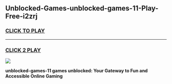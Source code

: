 
## Unblocked-Games-unblocked-games-11-Play-Free-i2zrj
<h3>
<a href="https://premium76.site?title=unblocked-games-11&ref=10A">CLICK TO PLAY</a></h3>
<hr>

<h3>
<a href="https://premium76.site?title=unblocked-games-11&ref=10A">CLICK 2 PLAY</a>
  
</h3>

<a href="https://premium76.site?title=unblocked-games-11&ref=10A"><img src="https://clearcache.store/games.png"></a>


**unblocked-games-11 games unblocked: Your Gateway to Fun and Accessible Online Gaming**
